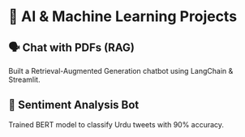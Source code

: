 # 🤖 AI & Machine Learning Projects

## 🗣️ Chat with PDFs (RAG)
Built a Retrieval-Augmented Generation chatbot using LangChain & Streamlit.

## 🧠 Sentiment Analysis Bot
Trained BERT model to classify Urdu tweets with 90% accuracy.